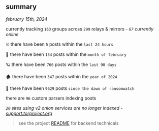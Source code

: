 
## summary
_february 15th, 2024_

currently tracking `163` groups across `299` relays & mirrors - _`67` currently online_

⏲ there have been `5` posts within the `last 24 hours`

🦈 there have been `154` posts within the `month of february`

🪐 there have been `766` posts within the `last 90 days`

🏚 there have been `347` posts within the `year of 2024`

🦕 there have been `9629` posts `since the dawn of ransomwatch`

there are `96` custom parsers indexing posts

_`20` sites using v2 onion services are no longer indexed - [support.torproject.org](https://support.torproject.org/onionservices/v2-deprecation/)_

> see the project [README](https://github.com/joshhighet/ransomwatch#ransomwatch--) for backend technicals
